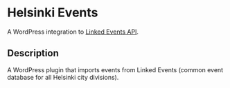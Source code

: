 Helsinki Events
=========================

A WordPress integration to [Linked Events API](https://api.hel.fi/linkedevents/v1/).

## Description

A WordPress plugin that imports events from Linked Events (common event database for all Helsinki city divisions).